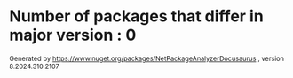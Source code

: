 
# Number of packages that differ in major version : 0

<small>Generated  by https://www.nuget.org/packages/NetPackageAnalyzerDocusaurus , version 8.2024.310.2107</small>
